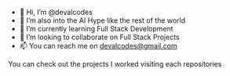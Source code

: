 - 👋 Hi, I’m @devalcodes
- 👀 I’m also into the AI Hype like the rest of the world
- 🌱 I’m currently learning Full Stack Development
- 💞️ I’m looking to collaborate on Full Stack Projects
- 📫 You can reach me on devalcodes@gmail.com

You can check out the projects I worked visiting each repositories
